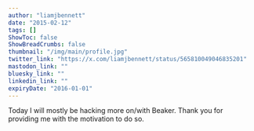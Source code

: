 ```yaml
---
author: "liamjbennett"
date: "2015-02-12"
tags: []
ShowToc: false
ShowBreadCrumbs: false
thumbnail: "/img/main/profile.jpg"
twitter_link: "https://x.com/liamjbennett/status/565810049046835201"
mastodon_link: ""
bluesky_link: ""
linkedin_link: ""
expiryDate: "2016-01-01"
---
```


Today I will mostly be hacking more on/with Beaker. Thank you for providing me with the motivation to do so.

